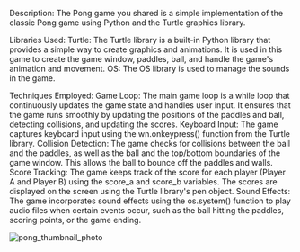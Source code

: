 Description:
The Pong game you shared is a simple implementation of the classic Pong game using Python and the Turtle graphics library.

Libraries Used:
Turtle: The Turtle library is a built-in Python library that provides a simple way to create graphics and animations. It is used in this game to create the game window, paddles, ball, and handle the game's animation and movement.
OS: The OS library is used to manage the sounds in the game.

Techniques Employed:
Game Loop: The main game loop is a while loop that continuously updates the game state and handles user input. It ensures that the game runs smoothly by updating the positions of the paddles and ball, detecting collisions, and updating the scores.
Keyboard Input: The game captures keyboard input using the wn.onkeypress() function from the Turtle library.
Collision Detection: The game checks for collisions between the ball and the paddles, as well as the ball and the top/bottom boundaries of the game window. This allows the ball to bounce off the paddles and walls.
Score Tracking: The game keeps track of the score for each player (Player A and Player B) using the score_a and score_b variables. The scores are displayed on the screen using the Turtle library's pen object.
Sound Effects: The game incorporates sound effects using the os.system() function to play audio files when certain events occur, such as the ball hitting the paddles, scoring points, or the game ending.

![pong_thumbnail_photo](https://github.com/PeterStoyanov83/PONG/assets/108938447/ac346051-d0c1-473a-9cf0-4d37e4cee901)

